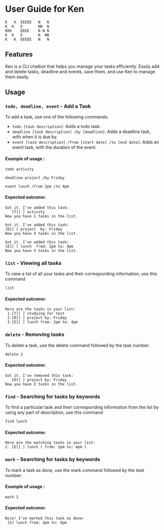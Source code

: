 
# User Guide for Ken

```
K   K  EEEEE   N   N
K  K   E       NN  N
KKK    EEEE    N N N
K  K   E       N  NN
K   K  EEEEE   N   N
```
## Features 
Ken is a CLI chatbot that helps you manage your tasks efficiently. Easily add and delete tasks, deadline and events, save them, and use Ken to manage them easily. 

## Usage

### `todo, deadline, event` - Add a Task 

To add a task, use one of the following commands:

- `todo [task description]`: Adds a todo task.
- `deadline [task description] /by [deadline]`: Adds a deadline task, with when it is due by.
- `event [task description] /from [start date] /to [end date]`: Adds an event task, with the duration of the event.

#### Example of usage :

`todo activity`

`deadline project /by Friday`

`event lunch /from 2pm /to 4pm`


#### Expected outcome: 

```
Got it. I've added this task:
   [T][ ] activity
Now you have 1 tasks in the list.
```
```
Got it. I've added this task:
[D][ ] project  by: Friday
Now you have 4 tasks in the list.
```
```
Got it. I've added this task:
[E][ ] lunch  from: 2pm to: 4pm
Now you have 5 tasks in the list.
```


### `list` - Viewing all tasks

To view a list of all your tasks and their corresponding information, use this command
 
`list`

#### Expected outcome:


```
Here are the tasks in your list:
 1.[T][ ] studying for test
 2.[D][ ] project by: Friday
 3.[E][ ] lunch from: 2pm to: 4pm
```


### `delete` - Removing tasks

To delete a task, use the delete command followed by the task number:
 
`delete 2`

#### Expected outcome:


```
Got it. I've removed this task:
   [D][ ] project by: Friday
Now you have 2 tasks in the list.
```
### `find` - Searching for tasks by keywords

To find a particular task and their corresponding information from the list by using any part of description, use this command
 
`find lunch`

#### Expected outcome:


```
Here are the matching tasks in your list:
2. [E][ ] lunch ( from: 2pm to: 4pm )
```


### `mark` - Searching for tasks by keywords

To mark a task as done, use the mark command followed by the task number:

#### Example of usage :

`mark 2`

#### Expected outcome:

```
Nice! I've marked this task as done:
 [X] lunch from: 2pm to: 4pm
```



